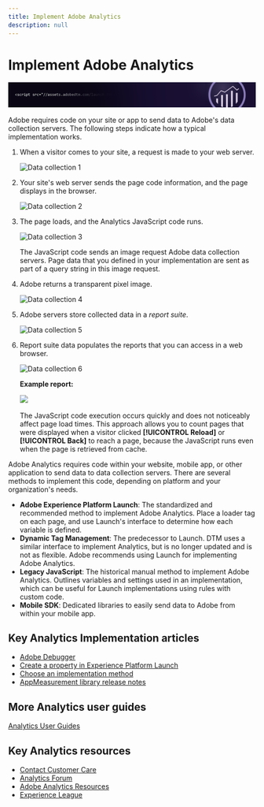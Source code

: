 ```yaml
---
title: Implement Adobe Analytics
description: null
---
```


# Implement Adobe Analytics

![Banner](../../assets/doc_banner_implement.png)

Adobe requires code on your site or app to send data to Adobe's data collection servers. The following steps indicate how a typical implementation works.

1. When a visitor comes to your site, a request is made to your web server.

   ![Data collection 1](assets/how-data-is-collected-1.png)

2. Your site's web server sends the page code information, and the page displays in the browser.

   ![Data collection 2](assets/how-data-is-collected-2.png)

3. The page loads, and the Analytics JavaScript code runs.

   ![Data collection 3](assets/how-data-is-collected-3.png)

   The JavaScript code sends an image request Adobe data collection servers. Page data that you defined in your implementation are sent as part of a query string in this image request.

4. Adobe returns a transparent pixel image.

   ![Data collection 4](assets/how-data-is-collected-4.png)

5. Adobe servers store collected data in a *report suite*.

   ![Data collection 5](assets/how-data-is-collected-5.png)

6. Report suite data populates the reports that you can access in a web browser.

   ![Data collection 6](assets/how-data-is-collected-6.png)

   **Example report:**

   ![](assets/two-months-summary-project.png)

   The JavaScript code execution occurs quickly and does not noticeably affect page load times. This approach allows you to count pages that were displayed when a visitor clicked **[!UICONTROL Reload]** or **[!UICONTROL Back]** to reach a page, because the JavaScript runs even when the page is retrieved from cache.


Adobe Analytics requires code within your website, mobile app, or other application to send data to data collection servers. There are several methods to implement this code, depending on platform and your organization's needs.

* **Adobe Experience Platform Launch**: The standardized and recommended method to implement Adobe Analytics. Place a loader tag on each page, and use Launch's interface to determine how each variable is defined.
* **Dynamic Tag Management**: The predecessor to Launch. DTM uses a similar interface to implement Analytics, but is no longer updated and is not as flexible. Adobe recommends using Launch for implementing Adobe Analytics.
* **Legacy JavaScript**: The historical manual method to implement Adobe Analytics. Outlines variables and settings used in an implementation, which can be useful for Launch implementations using rules with custom code.
* **Mobile SDK**: Dedicated libraries to easily send data to Adobe from within your mobile app.

## Key Analytics Implementation articles

* [Adobe Debugger](impl-testing/debugger.md)
* [Create a property in Experience Platform Launch](implement-with-launch/create-analytics-property.md)
* [Choose an implementation method](c-implementation-methods/choose-implementation-method.md)
* [AppMeasurement library release notes](appmeasurement-release-notes/c-release-notes-mjs.md)

## More Analytics user guides

[Analytics User Guides](/help/landing/home.md)

## Key Analytics resources

* [Contact Customer Care](https://helpx.adobe.com/contact/enterprise-support.ec.html)
* [Analytics Forum](https://forums.adobe.com/community/experience-cloud/analytics-cloud/analytics)
* [Adobe Analytics Resources](https://forums.adobe.com/message/10660755)
* [Experience League](https://landing.adobe.com/experience-league/)
